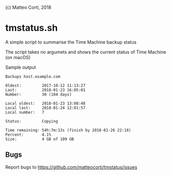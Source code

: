 
 (c) Matteo Corti, 2018

# tmstatus.sh

A simple script to summarise the Time Machine backup status

The script takes no argumets and shows the current status of Time Machine (on macOS)

Sample output

```
Backups host.example.com

Oldest:         2017-10-12 11:13:27
Last:           2018-01-23 16:05:01
Number:         30 (104 days)

Local oldest:   2018-01-23 13:08:48
Local last:     2018-01-24 12:01:57
Local number:   7

Status:         Copying

Time remaining: 54h:7m:13s (finish by 2018-01-26 22:18)
Percent:        4.1%
Size:           4 GB of 109 GB
```

## Bugs

Report bugs to https://github.com/matteocorti/tmstatus/issues
